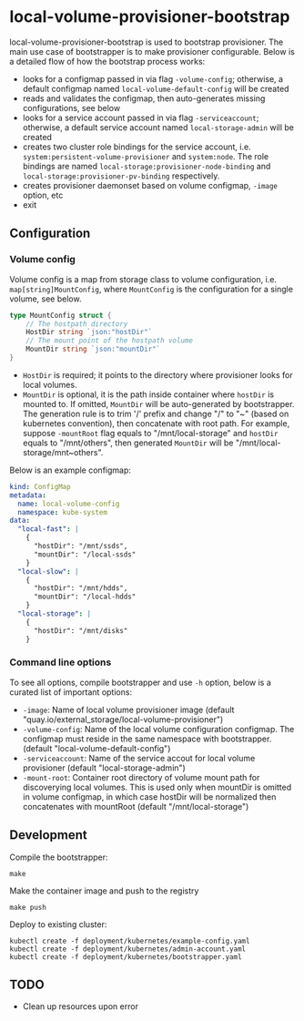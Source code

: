 # local-volume-provisioner-bootstrap

local-volume-provisioner-bootstrap is used to bootstrap provisioner. The main use
case of bootstrapper is to make provisioner configurable. Below is a detailed flow
of how the bootstrap process works:

- looks for a configmap passed in via flag `-volume-config`; otherwise, a default
  configmap named `local-volume-default-config` will be created
- reads and validates the configmap, then auto-generates missing configurations,
  see below
- looks for a service account passed in via flag `-serviceaccount`; otherwise, a
  default service account named `local-storage-admin` will be created
- creates two cluster role bindings for the service account, i.e. `system:persistent-volume-provisioner`
  and `system:node`. The role bindings are named `local-storage:provisioner-node-binding` and
  `local-storage:provisioner-pv-binding` respectively.
- creates provisioner daemonset based on volume configmap, `-image` option, etc
- exit

## Configuration

### Volume config

Volume config is a map from storage class to volume configuration, i.e. `map[string]MountConfig`,
where `MountConfig` is the configuration for a single volume, see below.

```go
type MountConfig struct {
	// The hostpath directory
	HostDir string `json:"hostDir"`
	// The mount point of the hostpath volume
	MountDir string `json:"mountDir"`
}
```

- `HostDir` is required; it points to the directory where provisioner looks for
  local volumes.
- `MountDir` is optional, it is the path inside container where `hostDir` is mounted
  to. If omitted, `MountDir` will be auto-generated by bootstrapper. The generation
  rule is to trim '/' prefix and change "/" to "~" (based on kubernetes convention),
  then concatenate with root path. For example, suppose `-mountRoot` flag equals to
  "/mnt/local-storage" and `hostDir` equals to "/mnt/others", then generated `MountDir`
  will be "/mnt/local-storage/mnt~others".

Below is an example configmap:

```yaml
kind: ConfigMap
metadata:
  name: local-volume-config
  namespace: kube-system
data:
  "local-fast": |
    {
      "hostDir": "/mnt/ssds",
      "mountDir": "/local-ssds"
    }
  "local-slow": |
    {
      "hostDir": "/mnt/hdds",
      "mountDir": "/local-hdds"
    }
  "local-storage": |
    {
      "hostDir": "/mnt/disks"
    }
```

### Command line options

To see all options, compile bootstrapper and use `-h` option, below is a curated
list of important options:

- `-image`: Name of local volume provisioner image (default "quay.io/external_storage/local-volume-provisioner")
- `-volume-config`: Name of the local volume configuration configmap. The configmap
  must reside in the same namespace with bootstrapper. (default "local-volume-default-config")
- `-serviceaccount`: Name of the service accout for local volume provisioner
  (default "local-storage-admin")
- `-mount-root`: Container root directory of volume mount path for discoverying
  local volumes. This is used only when mountDir is omitted in volume configmap,
  in which case hostDir will be normalized then concatenates with mountRoot
  (default "/mnt/local-storage")

## Development

Compile the bootstrapper:

```console
make
```

Make the container image and push to the registry
``` console
make push
```

Deploy to existing cluster:

```console
kubectl create -f deployment/kubernetes/example-config.yaml
kubectl create -f deployment/kubernetes/admin-account.yaml
kubectl create -f deployment/kubernetes/bootstrapper.yaml
```

## TODO

- Clean up resources upon error
